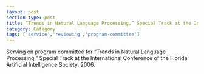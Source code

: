 ```yaml
---
layout: post
section-type: post
title: “Trends in Natural Language Processing,” Special Track at the International Conference of the Florida Artificial Intelligence Society.
category: Category
tags: ['service','reviewing','program-committee']
---
```

Serving on program committee for “Trends in Natural Language Processing,” Special Track at the International Conference of the Florida Artificial Intelligence Society, 2006.

